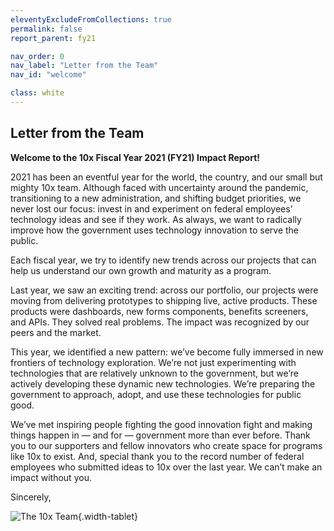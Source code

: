 ```yaml
---
eleventyExcludeFromCollections: true
permalink: false
report_parent: fy21

nav_order: 0
nav_label: "Letter from the Team"
nav_id: "welcome"

class: white
---
```

## Letter from the Team
**Welcome to the 10x Fiscal Year 2021 (FY21) Impact Report!**

2021 has been an eventful year for the world, the country, and our small but mighty 10x team. Although faced with uncertainty around the pandemic, transitioning to a new administration, and shifting budget priorities, we never lost our focus: invest in and experiment on federal employees’ technology ideas and see if they work.  As always, we want to radically improve how the government uses technology innovation to serve the public.

Each fiscal year, we try to identify new trends across our projects that can help us understand our own growth and maturity as a program.

Last year, we saw an exciting trend: across our portfolio, our projects were moving from delivering prototypes to shipping live, active products. These products were dashboards, new forms components, benefits screeners, and APIs. They solved real problems. The impact was recognized by our peers and the market.

This year, we identified a new pattern:  we’ve become fully immersed in new frontiers of technology exploration. We’re not just experimenting with technologies that are relatively unknown to the government, but we’re actively developing these dynamic new technologies. We’re preparing the government to approach, adopt, and use these technologies for public good.

We’ve met inspiring people fighting the good innovation fight and making things happen in — and for — government more than ever before. Thank you to our supporters and fellow innovators who create space for programs like 10x to exist. And, special thank you to the record number of federal employees who submitted ideas to 10x over the last year. We can’t make an impact without you.

Sincerely,

![The 10x Team](../../assets/theme/images/the-10x-team.png){.width-tablet}